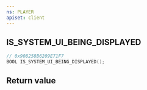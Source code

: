 ```yaml
---
ns: PLAYER
apiset: client
---
```

## IS_SYSTEM_UI_BEING_DISPLAYED

```c
// 0x908258B6209E71F7
BOOL IS_SYSTEM_UI_BEING_DISPLAYED();
```



## Return value

